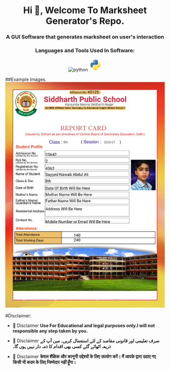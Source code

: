 <h1 align="center">Hi 👋, Welcome To Marksheet Generator's Repo.</h1>
<h3 align="center">A GUI Software that generates marksheet on user's interaction</h3>


<h3 align="center">Languages and Tools Used In Software:</h3>
<p align="center"> <img src="https://python-tricks.com/wp-content/uploads/2019/10/tkinter.jpg" alt="python" width="40" height="40"/> <a href="https://www.python.org" target="_blank"> <img src="https://raw.githubusercontent.com/devicons/devicon/master/icons/python/python-original.svg" alt="python" width="40" height="40"/> </a> </p>



##Example Images.
<img src="https://raw.githubusercontent.com/Sayyednaa/Marksheet-Generator/main/Example.png"/>

#Disclaimer:
- 💬 Disclaimer **Use For Educational and legal purposes only.I will not responsible any step taken by you.**

- 💬 Disclaimer **صرف تعلیمی اور قانونی مقاصد کے لئے استعمال کریں۔ میں آپ کے ذریعہ اٹھائے گئے کسی بھی اقدام کا ذمہ دار نہیں ہوں گا۔**

- 💬 Disclaimer **केवल शैक्षिक और कानूनी उद्देश्यों के लिए उपयोग करें। मैं आपके द्वारा उठाए गए किसी भी कदम के लिए जिम्मेदार नहीं हूँगा।**



